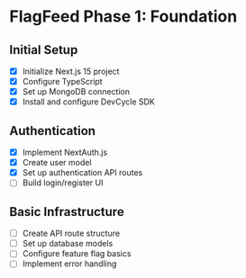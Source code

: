 # FlagFeed Phase 1: Foundation

## Initial Setup

- [x] Initialize Next.js 15 project
- [x] Configure TypeScript
- [x] Set up MongoDB connection
- [x] Install and configure DevCycle SDK

## Authentication

- [x] Implement NextAuth.js
- [x] Create user model
- [x] Set up authentication API routes
- [ ] Build login/register UI

## Basic Infrastructure

- [ ] Create API route structure
- [ ] Set up database models
- [ ] Configure feature flag basics
- [ ] Implement error handling

